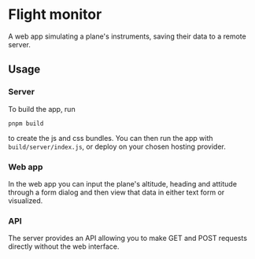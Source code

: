# Flight monitor

A web app simulating a plane's instruments, saving their data to a remote server.

## Usage

### Server

To build the app, run

```
pnpm build
```

to create the js and css bundles.
You can then run the app with `build/server/index.js`, or deploy on your chosen hosting provider.

### Web app

In the web app you can input the plane's altitude, heading and attitude through a form dialog and then view that data in either text form or visualized.

### API

The server provides an API allowing you to make GET and POST requests directly without the web interface.

